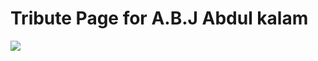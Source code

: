 # Tribute Page for A.B.J Abdul kalam 
![](https://github.com/JayantGoel001/JayantGoel001/blob/master/PNG/footer.png)
